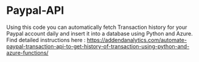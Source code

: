 # Paypal-API
Using this code you can automatically fetch Transaction history for your Paypal account daily and insert it into a database using Python and Azure. 
Find detailed instructions here : https://addendanalytics.com/automate-paypal-transaction-api-to-get-history-of-transaction-using-python-and-azure-functions/
